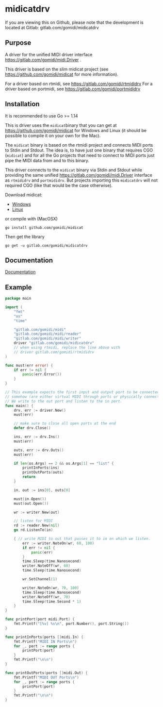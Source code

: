 # midicatdrv

If you are viewing this on Github, please note that the development is located at Gitlab: gitlab.com/gomidi/midicatdrv

## Purpose

A driver for the unified MIDI driver interface https://gitlab.com/gomidi/midi.Driver .

This driver is based on the slim midicat project (see https://github.com/gomidi/midicat for more information).


For a driver based on rtmidi, see https://gitlab.com/gomidi/rtmididrv
For a driver based on portmidi, see https://gitlab.com/gomidi/portmididrv

## Installation

It is recommended to use Go >= 1.14

This is driver uses the `midicat`binary that you can get at https://github.com/gomidi/midicat
for Windows and Linux (it should be possible to compile it on your own for the Mac).

The `midicat` binary is based on the rtmidi project and connects MIDI ports to Stdin and Stdout.
The idea is, to have just one binary that requires CGO (`midicat`) and for all the Go projects that need
to connect to MIDI ports just pipe the MIDI data from and to this binary.

This driver connects to the `midicat` binary via Stdin and Stdout while providing the same unified https://gitlab.com/gomidi/midi.Driver interface as `rtmididrv` and `portmididrv`. But projects importing this `midicatdrv` will not required CGO
(like that would be the case otherwise).

Download midicat:
- [Windows]()
- [Linux]()

or compile with (MacOSX)

```
go install github.com/gomidi/midicat
```

Then get the library

```
go get -u gitlab.com/gomidi/midicatdrv
```

## Documentation

[Documentation](https://pkg.go.dev/gitlab.com/gomidi/midicatdrv)


## Example

```go
package main

import (
	"fmt"
	"os"
	"time"

	"gitlab.com/gomidi/midi"
	"gitlab.com/gomidi/midi/reader"
	"gitlab.com/gomidi/midi/writer"
	driver "gitlab.com/gomidi/midicatdrv"
	// when using rtmidi, replace the line above with
	// driver gitlab.com/gomidi/rtmididrv
)

func must(err error) {
	if err != nil {
		panic(err.Error())
	}
}

// This example expects the first input and output port to be connected
// somehow (are either virtual MIDI through ports or physically connected).
// We write to the out port and listen to the in port.
func main() {
	drv, err := driver.New()
	must(err)

	// make sure to close all open ports at the end
	defer drv.Close()

	ins, err := drv.Ins()
	must(err)

	outs, err := drv.Outs()
	must(err)

	if len(os.Args) == 2 && os.Args[1] == "list" {
		printInPorts(ins)
		printOutPorts(outs)
		return
	}

	in, out := ins[0], outs[0]

	must(in.Open())
	must(out.Open())

	wr := writer.New(out)

	// listen for MIDI
	rd := reader.New(nil)
	go rd.ListenTo(in)

	{ // write MIDI to out that passes it to in on which we listen.
		err := writer.NoteOn(wr, 60, 100)
		if err != nil {
			panic(err)
		}
		time.Sleep(time.Nanosecond)
		writer.NoteOff(wr, 60)
		time.Sleep(time.Nanosecond)

		wr.SetChannel(1)

		writer.NoteOn(wr, 70, 100)
		time.Sleep(time.Nanosecond)
		writer.NoteOff(wr, 70)
		time.Sleep(time.Second * 1)
	}
}

func printPort(port midi.Port) {
	fmt.Printf("[%v] %s\n", port.Number(), port.String())
}

func printInPorts(ports []midi.In) {
	fmt.Printf("MIDI IN Ports\n")
	for _, port := range ports {
		printPort(port)
	}
	fmt.Printf("\n\n")
}

func printOutPorts(ports []midi.Out) {
	fmt.Printf("MIDI OUT Ports\n")
	for _, port := range ports {
		printPort(port)
	}
	fmt.Printf("\n\n")
}

```
